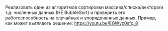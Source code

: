 Реализовать один из алгоритмов сортировки массива/списка/вектора/и т.д. численных данных (НЕ BubbleSort) и проверить его работоспособность на случайных и упорядоченных данных. Пример, как может выглядеть решение: https://youtu.be/EGWvx0sfq_8
